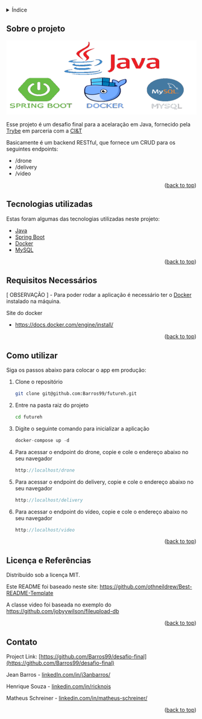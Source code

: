 <div id="top"></div>
<br />




<!-- TABLE OF CONTENTS -->
<details>
  <summary>Índice</summary>
  <ol>
    <li><a href="#sobre-o-projeto">Sobre o projeto</a></li>
    <li><a href="#tecnologias-utilizadas">Tecnologias utilizadas</a></li>
    <li><a href="#requisitos-necessários">Requisitos necessários</a></li>
    <li><a href="#como-utilizar">Como utilizar</a></li>
    <li><a href="#licença-e-referências">Licença e referências</a></li>
    <li><a href="#contato">Contato</a></li>
  </ol>
</details>



<!-- ABOUT THE PROJECT -->
## Sobre o projeto

[![Product Name Screen Shot][product-screenshot]](https://example.com)

Esse projeto é um desafio final para a acelaração em Java, fornecido pela [Trybe](https://www.betrybe.com/) em parceria com a [CI&T](https://ciandt.com/br/)

Basicamente é um backend RESTful, que fornece um CRUD para os seguintes endpoints:
* /drone
* /delivery
* /video

<p align="right">(<a href="#top">back to top</a>)</p>



## Tecnologias utilizadas

Estas foram algumas das tecnologias utilizadas neste projeto:

* [Java](https://www.java.com/pt-BR/)
* [Spring Boot](https://spring.io/projects/spring-boot)
* [Docker](https://www.docker.com/)
* [MySQL](https://www.mysql.com/)

<p align="right">(<a href="#top">back to top</a>)</p>


## Requisitos Necessários
[ OBSERVAÇÃO ] - Para poder rodar a aplicação é necessário ter o [Docker](https://docs.docker.com/) instalado na máquina.

Site do docker 
* https://docs.docker.com/engine/install/

<p align="right">(<a href="#top">back to top</a>)</p>

<!-- GETTING STARTED -->
## Como utilizar

Siga os passos abaixo para colocar o app em produção:


1. Clone o repositório
   ```sh
   git clone git@github.com:Barros99/futureh.git
   ```
2. Entre na pasta raiz do projeto
   ```sh
   cd futureh
   ```
3. Digite o seguinte comando para inicializar a aplicação
   ```js
   docker-compose up -d
   ```
4. Para acessar o endpoint do drone, copie e cole o endereço abaixo no seu navegador
   ```js
   http://localhost/drone
   ```
5. Para acessar o endpoint do delivery, copie e cole o endereço abaixo no seu navegador
   ```js
   http://localhost/delivery
   ```
6. Para acessar o endpoint do vídeo, copie e cole o endereço abaixo no seu navegador
   ```js
   http://localhost/video
   ```

<p align="right">(<a href="#top">back to top</a>)</p>

<!-- LICENSE -->
## Licença e Referências

Distribuído sob a licença MIT.

Este README foi baseado neste site: https://github.com/othneildrew/Best-README-Template

A classe video foi baseada no exemplo do https://github.com/jobyywilson/fileupload-db

<p align="right">(<a href="#top">back to top</a>)</p>



<!-- CONTACT -->
## Contato

Project Link: [https://github.com/Barros99/desafio-final](https://github.com/Barros99/desafio-final)

Jean Barros - [linkedIn.com/in/j3anbarros/](https://www.linkedin.com/in/j3anbarros/)

Henrique Souza - [linkedin.com/in/ricknois](https://www.linkedin.com/in/ricknois/)

Matheus Schreiner - [linkedin.com/in/matheus-schreiner/](https://www.linkedin.com/in/matheus-schreiner/)

<p align="right">(<a href="#top">back to top</a>)</p>

[linkedin-shield]: https://img.shields.io/badge/-LinkedIn-black.svg?style=for-the-badge&logo=linkedin&colorB=555
[linkedin-url]: https://www.linkedin.com/in/j3anbarros/
[product-screenshot]: readme-images/mern.png